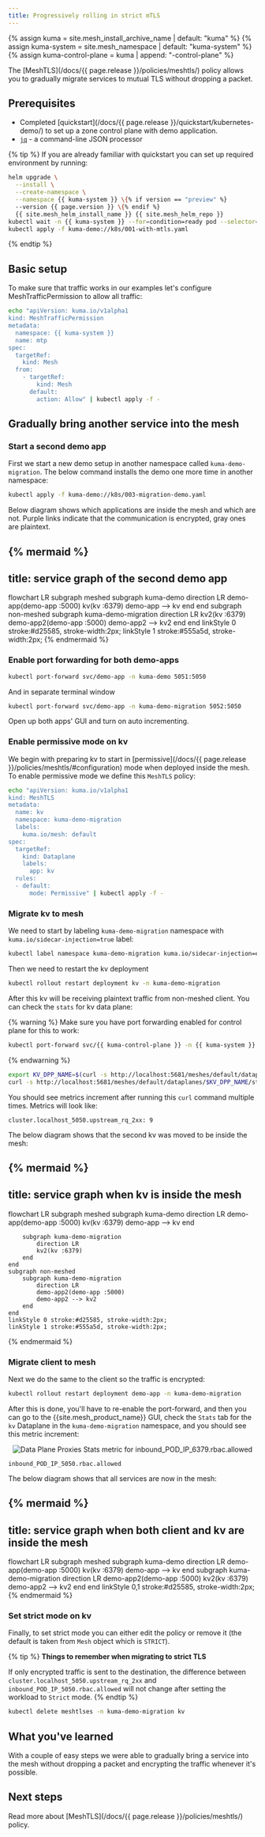 ```yaml
---
title: Progressively rolling in strict mTLS
---
```


{% assign kuma = site.mesh_install_archive_name | default: "kuma" %}
{% assign kuma-system = site.mesh_namespace | default: "kuma-system" %}
{% assign kuma-control-plane = kuma | append: "-control-plane" %}

The [MeshTLS](/docs/{{ page.release }}/policies/meshtls/) policy allows you to gradually migrate services to mutual TLS without dropping a packet.

## Prerequisites

- Completed [quickstart](/docs/{{ page.release }}/quickstart/kubernetes-demo/) to set up a zone control plane with demo application.
- [`jq`](https://jqlang.github.io/jq/) - a command-line JSON processor

{% tip %}
If you are already familiar with quickstart you can set up required environment by running:

```sh
helm upgrade \
  --install \
  --create-namespace \
  --namespace {{ kuma-system }} \{% if version == "preview" %}
  --version {{ page.version }} \{% endif %}
  {{ site.mesh_helm_install_name }} {{ site.mesh_helm_repo }}
kubectl wait -n {{ kuma-system }} --for=condition=ready pod --selector=app={{ kuma-control-plane }} --timeout=90s
kubectl apply -f kuma-demo://k8s/001-with-mtls.yaml
```
{% endtip %}

## Basic setup

To make sure that traffic works in our examples let's configure MeshTrafficPermission to allow all traffic:

```sh
echo "apiVersion: kuma.io/v1alpha1
kind: MeshTrafficPermission
metadata:
  namespace: {{ kuma-system }}
  name: mtp
spec:
  targetRef:
    kind: Mesh
  from:
    - targetRef:
        kind: Mesh
      default:
        action: Allow" | kubectl apply -f -
```

## Gradually bring another service into the mesh

### Start a second demo app

First we start a new demo setup in another namespace called `kuma-demo-migration`.
The below command installs the demo one more time in another namespace:

```sh
kubectl apply -f kuma-demo://k8s/003-migration-demo.yaml
```

Below diagram shows which applications are inside the mesh and which are not.
Purple links indicate that the communication is encrypted, gray ones are plaintext.

<!-- vale Google.Headings = NO -->
{% mermaid %}
---
title: service graph of the second demo app
---
flowchart LR
    subgraph meshed
        subgraph kuma-demo
            direction LR
            demo-app(demo-app :5000)
            kv(kv :6379)
            demo-app --> kv
        end
    end
    subgraph non-meshed
        subgraph kuma-demo-migration
            direction LR
            kv2(kv :6379)
            demo-app2(demo-app :5000)
            demo-app2 --> kv2
        end
    end
    linkStyle 0 stroke:#d25585, stroke-width:2px;
    linkStyle 1 stroke:#555a5d, stroke-width:2px;
{% endmermaid %}
<!-- vale Google.Headings = YES -->

### Enable port forwarding for both demo-apps

```sh
kubectl port-forward svc/demo-app -n kuma-demo 5051:5050
```

And in separate terminal window

```sh
kubectl port-forward svc/demo-app -n kuma-demo-migration 5052:5050
```

Open up both apps' GUI and turn on auto incrementing.

### Enable permissive mode on kv

We begin with preparing kv to start in [permissive](/docs/{{ page.release }}/policies/meshtls/#configuration) mode when deployed inside the mesh.
To enable permissive mode we define this `MeshTLS` policy:

```sh
echo "apiVersion: kuma.io/v1alpha1
kind: MeshTLS
metadata:
  name: kv
  namespace: kuma-demo-migration
  labels:
    kuma.io/mesh: default
spec:
  targetRef:
    kind: Dataplane
    labels:
      app: kv
  rules:
  - default:
      mode: Permissive" | kubectl apply -f -
```

### Migrate kv to mesh

We need to start by labeling `kuma-demo-migration` namespace with `kuma.io/sidecar-injection=true` label:

```sh
kubectl label namespace kuma-demo-migration kuma.io/sidecar-injection=enabled --overwrite
```

Then we need to restart the kv deployment

```sh
kubectl rollout restart deployment kv -n kuma-demo-migration
```

After this kv will be receiving plaintext traffic from non-meshed client.
You can check the `stats` for kv data plane:

{% warning %}
Make sure you have port forwarding enabled for control plane for this to work:
```sh
kubectl port-forward svc/{{ kuma-control-plane }} -n {{ kuma-system }} 5681:5681
```
{% endwarning %}

```sh
export KV_DPP_NAME=$(curl -s http://localhost:5681/meshes/default/dataplanes/_overview\?name\=kv | jq -r '.items[0].name')
curl -s http://localhost:5681/meshes/default/dataplanes/$KV_DPP_NAME/stats | grep cluster.localhost_5050.upstream_rq_2xx
```

You should see metrics increment after running this `curl` command multiple times. Metrics will look like:

```
cluster.localhost_5050.upstream_rq_2xx: 9
```

The below diagram shows that the second kv was moved to be inside the mesh:

<!-- vale Google.Headings = NO -->
{% mermaid %}
---
title: service graph when kv is inside the mesh
---
flowchart LR
    subgraph meshed
        subgraph kuma-demo
            direction LR
            demo-app(demo-app :5000)
            kv(kv :6379)
            demo-app --> kv
        end
        
        subgraph kuma-demo-migration 
            direction LR
            kv2(kv :6379)
        end
    end
    subgraph non-meshed
        subgraph kuma-demo-migration
            direction LR
            demo-app2(demo-app :5000)
            demo-app2 --> kv2
        end
    end
    linkStyle 0 stroke:#d25585, stroke-width:2px;
    linkStyle 1 stroke:#555a5d, stroke-width:2px;
{% endmermaid %}
<!-- vale Google.Headings = YES -->

### Migrate client to mesh

Next we do the same to the client so the traffic is encrypted:

```sh
kubectl rollout restart deployment demo-app -n kuma-demo-migration
```

After this is done, you'll have to re-enable the port-forward, and then you can go to the {{site.mesh_product_name}} GUI, check the `Stats` tab for the `kv` Dataplane in the `kuma-demo-migration` namespace, and you should see this metric increment:

<center>
<img src="/assets/images/guides/meshtls/dp-stats-view3.png" alt="Data Plane Proxies Stats metric for inbound_POD_IP_6379.rbac.allowed"/>
</center>

```
inbound_POD_IP_5050.rbac.allowed
```

The below diagram shows that all services are now in the mesh:

<!-- vale Google.Headings = NO -->
{% mermaid %}
---
title: service graph when both client and kv are inside the mesh
---
flowchart LR
    subgraph meshed
        subgraph kuma-demo
            direction LR
            demo-app(demo-app :5000)
            kv(kv :6379)
            demo-app --> kv
        end
        subgraph kuma-demo-migration
            direction LR
            demo-app2(demo-app :5000)
            kv2(kv :6379)
            demo-app2 --> kv2
        end
    end
    linkStyle 0,1 stroke:#d25585, stroke-width:2px;
{% endmermaid %}
<!-- vale Google.Headings = YES -->

### Set strict mode on kv

Finally, to set strict mode you can either edit the policy or remove it (the default is taken from `Mesh` object which is `STRICT`).

{% tip %}
**Things to remember when migrating to strict TLS**

If only encrypted traffic is sent to the destination, the difference between `cluster.localhost_5050.upstream_rq_2xx` and `inbound_POD_IP_5050.rbac.allowed` will not change after setting the workload to `Strict` mode.
{% endtip %}

```sh
kubectl delete meshtlses -n kuma-demo-migration kv
```

## What you've learned

With a couple of easy steps we were able to gradually bring a service into the mesh without dropping a packet and encrypting the traffic whenever it's possible.

## Next steps

Read more about [MeshTLS](/docs/{{ page.release }}/policies/meshtls/) policy.
